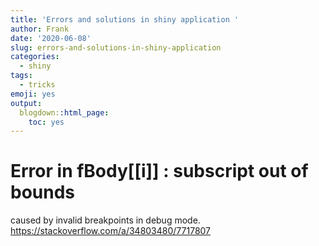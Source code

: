 ```yaml
---
title: 'Errors and solutions in shiny application '
author: Frank
date: '2020-06-08'
slug: errors-and-solutions-in-shiny-application
categories:
  - shiny
tags:
  - tricks
emoji: yes
output:
  blogdown::html_page:
    toc: yes
---
```



# Error in fBody[[i]] : subscript out of bounds

caused by invalid breakpoints in debug mode. 
https://stackoverflow.com/a/34803480/7717807